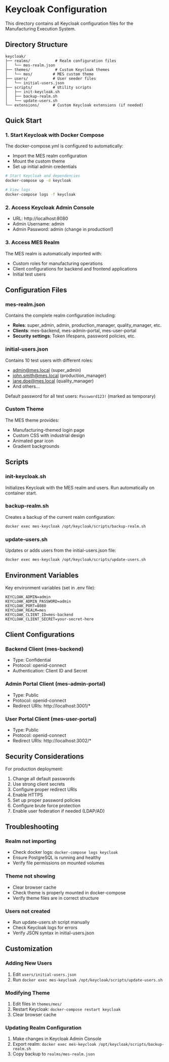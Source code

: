 # Keycloak Configuration

This directory contains all Keycloak configuration files for the Manufacturing Execution System.

## Directory Structure

```
keycloak/
├── realms/           # Realm configuration files
│   └── mes-realm.json
├── themes/           # Custom Keycloak themes
│   └── mes/         # MES custom theme
├── users/           # User seeder files
│   └── initial-users.json
├── scripts/         # Utility scripts
│   ├── init-keycloak.sh
│   ├── backup-realm.sh
│   └── update-users.sh
└── extensions/      # Custom Keycloak extensions (if needed)
```

## Quick Start

### 1. Start Keycloak with Docker Compose

The docker-compose.yml is configured to automatically:
- Import the MES realm configuration
- Mount the custom theme
- Set up initial admin credentials

```bash
# Start Keycloak and dependencies
docker-compose up -d keycloak

# View logs
docker-compose logs -f keycloak
```

### 2. Access Keycloak Admin Console

- URL: http://localhost:8080
- Admin Username: admin
- Admin Password: admin (change in production!)

### 3. Access MES Realm

The MES realm is automatically imported with:
- Custom roles for manufacturing operations
- Client configurations for backend and frontend applications
- Initial test users

## Configuration Files

### mes-realm.json

Contains the complete realm configuration including:
- **Roles**: super_admin, admin, production_manager, quality_manager, etc.
- **Clients**: mes-backend, mes-admin-portal, mes-user-portal
- **Security settings**: Token lifespans, password policies, etc.

### initial-users.json

Contains 10 test users with different roles:
- admin@mes.local (super_admin)
- john.smith@mes.local (production_manager)
- jane.doe@mes.local (quality_manager)
- And others...

Default password for all test users: `Password123!` (marked as temporary)

### Custom Theme

The MES theme provides:
- Manufacturing-themed login page
- Custom CSS with industrial design
- Animated gear icon
- Gradient backgrounds

## Scripts

### init-keycloak.sh
Initializes Keycloak with the MES realm and users. Run automatically on container start.

### backup-realm.sh
Creates a backup of the current realm configuration:
```bash
docker exec mes-keycloak /opt/keycloak/scripts/backup-realm.sh
```

### update-users.sh
Updates or adds users from the initial-users.json file:
```bash
docker exec mes-keycloak /opt/keycloak/scripts/update-users.sh
```

## Environment Variables

Key environment variables (set in .env file):
```env
KEYCLOAK_ADMIN=admin
KEYCLOAK_ADMIN_PASSWORD=admin
KEYCLOAK_PORT=8080
KEYCLOAK_REALM=mes
KEYCLOAK_CLIENT_ID=mes-backend
KEYCLOAK_CLIENT_SECRET=your-secret-here
```

## Client Configurations

### Backend Client (mes-backend)
- Type: Confidential
- Protocol: openid-connect
- Authentication: Client ID and Secret

### Admin Portal Client (mes-admin-portal)
- Type: Public
- Protocol: openid-connect
- Redirect URIs: http://localhost:3001/*

### User Portal Client (mes-user-portal)
- Type: Public
- Protocol: openid-connect
- Redirect URIs: http://localhost:3002/*

## Security Considerations

For production deployment:
1. Change all default passwords
2. Use strong client secrets
3. Configure proper redirect URIs
4. Enable HTTPS
5. Set up proper password policies
6. Configure brute force protection
7. Enable user federation if needed (LDAP/AD)

## Troubleshooting

### Realm not importing
- Check docker logs: `docker-compose logs keycloak`
- Ensure PostgreSQL is running and healthy
- Verify file permissions on mounted volumes

### Theme not showing
- Clear browser cache
- Check theme is properly mounted in docker-compose
- Verify theme files are in correct structure

### Users not created
- Run update-users.sh script manually
- Check Keycloak logs for errors
- Verify JSON syntax in initial-users.json

## Customization

### Adding New Users
1. Edit `users/initial-users.json`
2. Run `docker exec mes-keycloak /opt/keycloak/scripts/update-users.sh`

### Modifying Theme
1. Edit files in `themes/mes/`
2. Restart Keycloak: `docker-compose restart keycloak`
3. Clear browser cache

### Updating Realm Configuration
1. Make changes in Keycloak Admin Console
2. Export realm: `docker exec mes-keycloak /opt/keycloak/scripts/backup-realm.sh`
3. Copy backup to `realms/mes-realm.json`